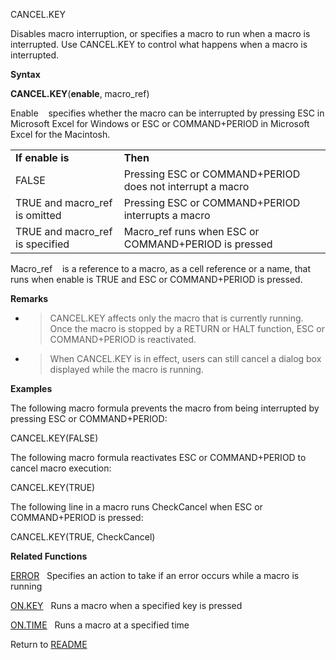 CANCEL.KEY

Disables macro interruption, or specifies a macro to run when a macro is
interrupted. Use CANCEL.KEY to control what happens when a macro is
interrupted.

**Syntax**

**CANCEL.KEY**(**enable**, macro\_ref)

Enable&nbsp;&nbsp;&nbsp;&nbsp;specifies whether the macro can be
interrupted by pressing ESC in Microsoft Excel for Windows or ESC or
COMMAND+PERIOD in Microsoft Excel for the Macintosh.

|                                  |                                                           |
| -------------------------------- | --------------------------------------------------------- |
| **If enable is**                 | **Then**                                                  |
| FALSE                            | Pressing ESC or COMMAND+PERIOD does not interrupt a macro |
| TRUE and macro\_ref is omitted   | Pressing ESC or COMMAND+PERIOD interrupts a macro         |
| TRUE and macro\_ref is specified | Macro\_ref runs when ESC or COMMAND+PERIOD is pressed     |

Macro\_ref&nbsp;&nbsp;&nbsp;&nbsp;is a reference to a macro, as a cell
reference or a name, that runs when enable is TRUE and ESC or
COMMAND+PERIOD is pressed.

**Remarks**

  - > CANCEL.KEY affects only the macro that is currently running. Once
    > the macro is stopped by a RETURN or HALT function, ESC or
    > COMMAND+PERIOD is reactivated.

  - > When CANCEL.KEY is in effect, users can still cancel a dialog box
    > displayed while the macro is running.


**Examples**

The following macro formula prevents the macro from being interrupted by
pressing ESC or COMMAND+PERIOD:

CANCEL.KEY(FALSE)

The following macro formula reactivates ESC or COMMAND+PERIOD to cancel
macro execution:

CANCEL.KEY(TRUE)

The following line in a macro runs CheckCancel when ESC or
COMMAND+PERIOD is pressed:

CANCEL.KEY(TRUE, CheckCancel)

**Related Functions**

[ERROR](ERROR.md)&nbsp;&nbsp;&nbsp;Specifies an action to take if an error occurs
while a macro is running

[ON.KEY](ON.KEY.md)&nbsp;&nbsp;&nbsp;Runs a macro when a specified key is pressed

[ON.TIME](ON.TIME.md)&nbsp;&nbsp;&nbsp;Runs a macro at a specified time



Return to [README](README.md)

